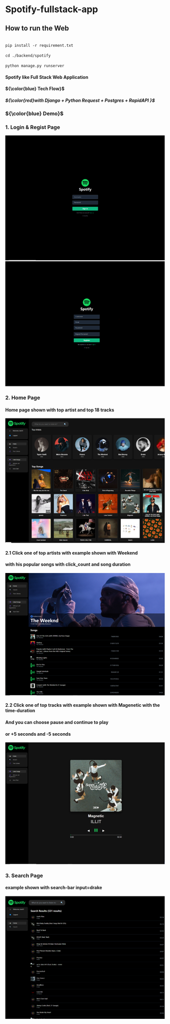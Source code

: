 # Spotify-fullstack-app

## How to run the Web
```

pip install -r requirement.txt

cd ./backend/spotify

python manage.py runserver
```

#### Spotify like Full Stack Web Application



#### ${\color{blue} Tech Flow}$
##### ${\color{red}with Django + Python Request + Postgres + RapidAPI }$



### ${\color{blue} Demo}$

### 1. Login & Regist Page
![alt text](picture/login.png)
![alt text](picture/register.png)
### 2. Home Page
#### Home page shown with top artist and top 18 tracks
![alt text](picture/Home.png)
#### 2.1 Click one of top artists with example shown with Weekend
#### with his popular songs with click_count and song duration

![alt text](picture/Top_artist_example.png)
#### 2.2 Click one of top tracks with example shown with Magenetic with the time-duration
#### And you can choose pause and continue to play
#### or +5 seconds and -5 seconds
![alt text](picture/Top_track_example_Magnetic.png)
### 3. Search Page
#### example shown with search-bar input=drake
![alt text](picture/search-result-drake.png)

